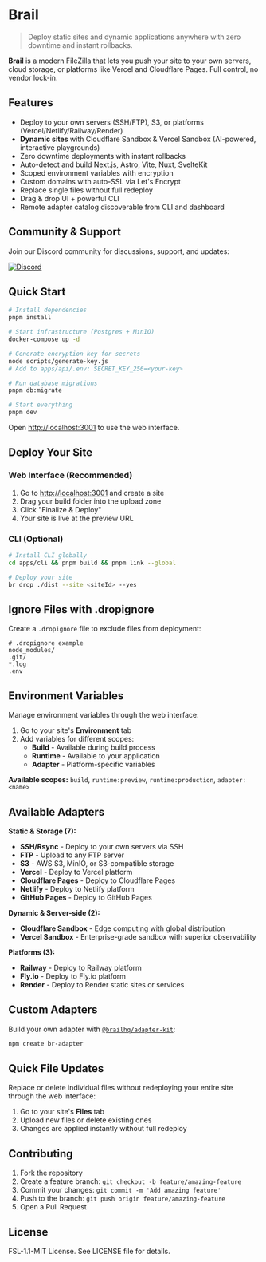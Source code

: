 # Brail

> Deploy static sites and dynamic applications anywhere with zero downtime and instant rollbacks.

**Brail** is a modern FileZilla that lets you push your site to your own servers, cloud storage, or platforms like Vercel and Cloudflare Pages. Full control, no vendor lock-in.

## Features

- Deploy to your own servers (SSH/FTP), S3, or platforms (Vercel/Netlify/Railway/Render)
- **Dynamic sites** with Cloudflare Sandbox & Vercel Sandbox (AI-powered, interactive playgrounds)
- Zero downtime deployments with instant rollbacks
- Auto-detect and build Next.js, Astro, Vite, Nuxt, SvelteKit
- Scoped environment variables with encryption
- Custom domains with auto-SSL via Let's Encrypt
- Replace single files without full redeploy
- Drag & drop UI + powerful CLI
- Remote adapter catalog discoverable from CLI and dashboard

## Community & Support

Join our Discord community for discussions, support, and updates:

[![Discord](https://img.shields.io/badge/Discord-Join%20our%20community-7289DA?style=for-the-badge&logo=discord&logoColor=white)](https://discord.gg/KqdBcqRk5E)

## Quick Start

```bash
# Install dependencies
pnpm install

# Start infrastructure (Postgres + MinIO)
docker-compose up -d

# Generate encryption key for secrets
node scripts/generate-key.js
# Add to apps/api/.env: SECRET_KEY_256=<your-key>

# Run database migrations
pnpm db:migrate

# Start everything
pnpm dev
```

Open <http://localhost:3001> to use the web interface.

## Deploy Your Site

### Web Interface (Recommended)

1. Go to <http://localhost:3001> and create a site
2. Drag your build folder into the upload zone
3. Click "Finalize & Deploy"
4. Your site is live at the preview URL

### CLI (Optional)

```bash
# Install CLI globally
cd apps/cli && pnpm build && pnpm link --global

# Deploy your site
br drop ./dist --site <siteId> --yes
```

## Ignore Files with .dropignore

Create a `.dropignore` file to exclude files from deployment:

```text
# .dropignore example
node_modules/
.git/
*.log
.env
```

## Environment Variables

Manage environment variables through the web interface:

1. Go to your site's **Environment** tab
2. Add variables for different scopes:
   - **Build** - Available during build process
   - **Runtime** - Available to your application
   - **Adapter** - Platform-specific variables

**Available scopes:** `build`, `runtime:preview`, `runtime:production`, `adapter:<name>`

## Available Adapters

**Static & Storage (7):**

- **SSH/Rsync** - Deploy to your own servers via SSH
- **FTP** - Upload to any FTP server
- **S3** - AWS S3, MinIO, or S3-compatible storage
- **Vercel** - Deploy to Vercel platform
- **Cloudflare Pages** - Deploy to Cloudflare Pages
- **Netlify** - Deploy to Netlify platform
- **GitHub Pages** - Deploy to GitHub Pages

**Dynamic & Server-side (2):**

- **Cloudflare Sandbox** - Edge computing with global distribution
- **Vercel Sandbox** - Enterprise-grade sandbox with superior observability

**Platforms (3):**

- **Railway** - Deploy to Railway platform
- **Fly.io** - Deploy to Fly.io platform
- **Render** - Deploy to Render static sites or services

## Custom Adapters

Build your own adapter with [`@brailhq/adapter-kit`](https://www.npmjs.com/package/@brailhq/adapter-kit):

```bash
npm create br-adapter
```

## Quick File Updates

Replace or delete individual files without redeploying your entire site through the web interface:

1. Go to your site's **Files** tab
2. Upload new files or delete existing ones
3. Changes are applied instantly without full redeploy

## Contributing

1. Fork the repository
2. Create a feature branch: `git checkout -b feature/amazing-feature`
3. Commit your changes: `git commit -m 'Add amazing feature'`
4. Push to the branch: `git push origin feature/amazing-feature`
5. Open a Pull Request

## License

FSL-1.1-MIT License. See LICENSE file for details.
